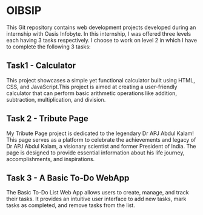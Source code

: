 # OIBSIP
This Git repository contains web development projects developed during an internship with Oasis Infobyte.
In this internship, I was offered three levels each having 3 tasks respectively. I choose to work on level 2 in which I have to complete the following 3 tasks:
## Task1 - Calculator
This project showcases a simple yet functional calculator built using HTML, CSS, and JavaScript.This project is aimed at creating a user-friendly calculator that can perform basic arithmetic operations like addition, subtraction, multiplication, and division.
## Task 2 - Tribute Page
My Tribute Page project is dedicated to the legendary Dr APJ Abdul Kalam! This page serves as a platform to celebrate the achievements and legacy of Dr APJ Abdul Kalam, a visionary scientist and former President of India. The page is designed to provide essential information about his life journey, accomplishments, and inspirations.
## Task 3 - A Basic To-Do WebApp
The Basic To-Do List Web App allows users to create, manage, and track their tasks. It provides an intuitive user interface to add new tasks, mark tasks as completed, and remove tasks from the list.
